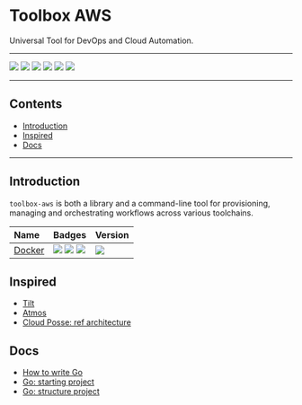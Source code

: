 # Toolbox AWS

Universal Tool for DevOps and Cloud Automation.

---

![](https://img.shields.io/github/commit-activity/m/cloudkats/toolbox-aws)
![](https://img.shields.io/github/last-commit/cloudkats/toolbox-aws)
[![](https://img.shields.io/github/license/ivankatliarchuk/.github)](https://github.com/ivankatliarchuk/.github/LICENCE)
[![](https://img.shields.io/github/languages/code-size/cloudkats/toolbox-aws)](https://github.com/cloudkats/toolbox-aws)
[![](https://img.shields.io/github/repo-size/cloudkats/toolbox-aws)](https://github.com/cloudkats/toolbox-aws)
![](https://img.shields.io/github/languages/top/cloudkats/toolbox-aws?color=green&logo=markdown&logoColor=blue)

---

<!-- START doctoc generated TOC please keep comment here to allow auto update -->
<!-- DON'T EDIT THIS SECTION, INSTEAD RE-RUN doctoc TO UPDATE -->
## Contents

- [Introduction](#introduction)
- [Inspired](#inspired)
- [Docs](#docs)

<!-- END doctoc generated TOC please keep comment here to allow auto update -->

---

## Introduction

`toolbox-aws` is both a library and a command-line tool for provisioning, managing and orchestrating workflows across various toolchains.

| Name  | Badges   | Version |
|:--------------------------|:----------------|:--------------|
|[Docker](./Dockerfile) | [![][helm.badge]][helm.badge.yml] [![][helm.docker.pulls]][helm.docker] ![][helm.docker.size] | [![][helm.docker.version]][helm.docker] |

## Inspired

- [Tilt](https://github.com/tilt-dev/tilt)
- [Atmos](https://github.com/cloudposse/atmos)
- [Cloud Posse: ref architecture](https://cloudposse.com/reference-architecture/)

##  Docs

- [How to write Go](https://go.dev/doc/code)
- [Go: starting project](https://www.wolfe.id.au/2020/03/10/starting-a-go-project/)
- [Go: structure project](https://www.wolfe.id.au/2020/03/10/how-do-i-structure-my-go-project/)

<!-- resources -->
[template.generate]: https://github.com/cloudkats/toolbox-aws/generate
[code-style.badge]: https://img.shields.io/badge/code_style-prettier-ff69b4.svg?style=flat-square

[helm.badge]: https://github.com/cloudkats/toolbox-aws/actions/workflows/docker.yaml/badge.svg
[helm.badge.yml]: https://github.com/cloudkats/toolbox-aws/actions?query=workflow%3Ak8s.helm
[helm.docker.pulls]: https://img.shields.io/docker/pulls/cloudkats/toolbox-aws?color=green&logo=docker&logoColor=#aae5ed&style=flat-square
[helm.docker.size]: https://img.shields.io/docker/image-size/cloudkats/toolbox-aws
[helm.docker.version]: https://img.shields.io/docker/v/cloudkats/toolbox-aws?color=green&logo=docker&logoColor=#aae5ed&style=flat-square
[helm.docker]: https://hub.docker.com/r/cloudkats/toolbox-aws
